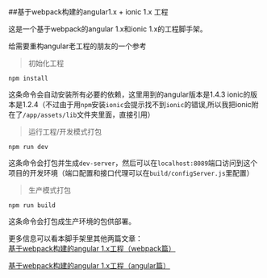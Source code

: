 ##基于webpack构建的angular1.x + ionic 1.x 工程

这是一个基于webpack的angular 1.x和ionic 1.x的工程脚手架。    

给需要重构angular老工程的朋友的一个参考

>初始化工程
```
npm install
```
这条命令会自动安装所有必要的依赖，这里用到的angular版本是1.4.3
ionic的版本是1.2.4（不过由于用``npm``安装``ionic``会提示找不到``ionic``的错误,所以我把ionic附在了`/app/assets/lib`文件夹里面，直接引用）
>运行工程/开发模式打包
```
npm run dev
```
这条命令会打包并生成`dev-server`，然后可以在`localhost:8089`端口访问到这个项目的开发环境（端口配置和接口代理可以在`build/configServer.js`里配置）
>生产模式打包
```
npm run build
```
这条命令会打包成生产环境的包供部署。

更多信息可以看本脚手架里其他两篇文章：  
[基于webpack构建的angular 1.x工程（webpack篇）](./docs/webpack-part.md)  

[基于webpack构建的angular 1.x工程（angular篇）](./docs/angular-part.md)